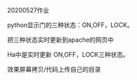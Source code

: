 20200527作业

python显示门的三种状态：ON,OFF，LOCK。

把三种状态实时更新到apache的网页中

Ha中是实时更新 ON,OFF，LOCK三种状态。

效果屏幕拷贝/代码上传自己的目录
